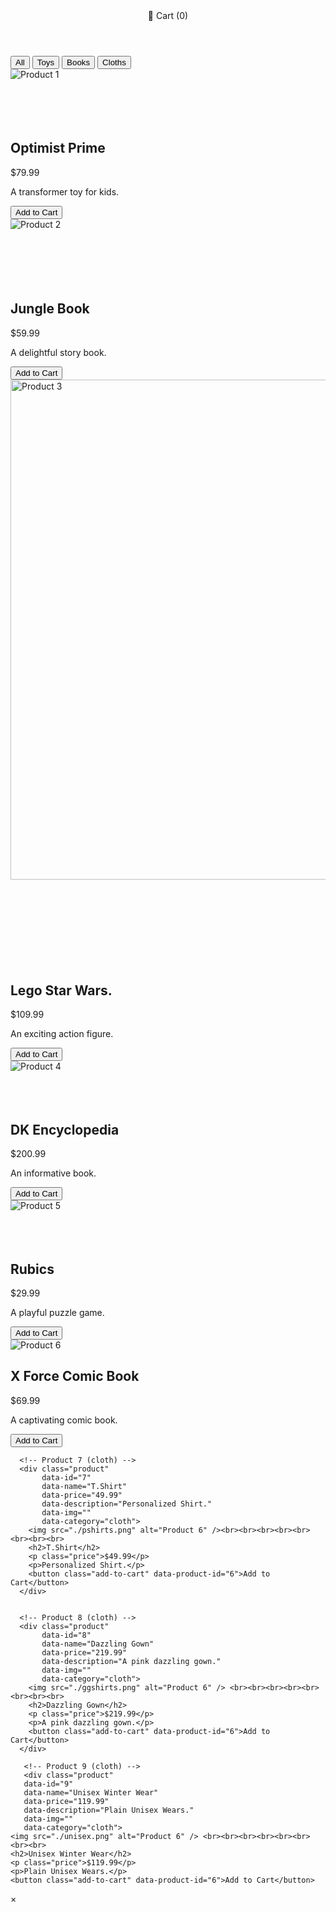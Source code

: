 <html lang="en">
<head>
  <meta charset="UTF-8">
  <title>Kiddies🔫🎠</title>
  <meta name="viewport" content="width=device-width, initial-scale=1.0">
  <link rel="stylesheet" href="./orderly.css">
</head>
<body>
  <header>
    <div class="cart" id="cart-btn">
      🛒 Cart (<span id="cart-count">0</span>)
    </div>
  </header>
  
  <!-- Filter Bar -->
  <div id="filter-bar">
    <button class="filter-btn" data-filter="all">All</button>
    <button class="filter-btn" data-filter="toy">Toys</button>
    <button class="filter-btn" data-filter="book">Books</button>
    <button class="filter-btn" data-filter="cloth">Cloths</button>
  </div>
  
  <main>
    <div class="product-grid">
      <!-- Product 1 (Toy) -->
      <div class="product" 
           data-id="1" 
           data-name="Optimist Prime" 
           data-price="79.99"
           data-description="optimist Prime."
           data-img=""
           data-category="toy">
        <img src="./optimist.png" alt="Product 1" /> <br><br><br><br><br>
        <h2>Optimist Prime</h2>
        <p class="price">$79.99</p>
        <p>A transformer toy for kids.</p>
        <button class="add-to-cart" data-product-id="1">Add to Cart</button>
      </div>
      <!-- Product 2 (Book) -->
      <div class="product" 
           data-id="2" 
           data-name="Jungle Book" 
           data-price="59.99"
           data-description="A delightful story book."
           data-img=""
           data-category="book">
        <img src="./JungleBook.png" alt="Product 2" /> <br><br><br><br><br><br>
        <h2>Jungle Book</h2>
        <p class="price">$59.99</p>
        <p>A delightful story book.</p>
        <button class="add-to-cart" data-product-id="2">Add to Cart</button>
      </div>
      <!-- Product 3 (Toy) -->
      <div class="product"
           data-id="3"
           data-name="Lego Star-Wars"
           data-price="100.99"
           data-description="An exciting action figure."
           data-img=""
           data-category="toy">
        <img src="./starwars.png" alt="Product 3" width="800"/> <br><br><br><br><br><br><br><br><br>
        <h2>Lego Star Wars.</h2>
        <p class="price">$109.99</p>
        <p>An exciting action figure.</p>
        <button class="add-to-cart" data-product-id="3">Add to Cart</button>
      </div>
      <!-- Product 4 (Book) -->
      <div class="product"
           data-id="4"
           data-name="DK Encyclopedia"
           data-price="200.99"
           data-description="An informative book."
           data-img=""
           data-category="book">
        <img src="./informative.png" alt="Product 4" /> <br><br><br><br>
        <h2>DK Encyclopedia</h2>
        <p class="price">$200.99</p>
        <p>An informative book.</p>
        <button class="add-to-cart" data-product-id="4">Add to Cart</button>
      </div>
      <!-- Product 5 (Toy) -->
      <div class="product"
           data-id="5"
           data-name="Rubics Cube"
           data-price="29.99"
           data-description="A playful puzzle game."
           data-img=""
           data-category="toy">
        <img src="./rubics.png" alt="Product 5" /> <br><br><br><br>
        <h2>Rubics</h2>
        <p class="price">$29.99</p>
        <p>A playful puzzle game.</p>
        <button class="add-to-cart" data-product-id="5">Add to Cart</button>
      </div>
      <!-- Product 6 (Book) -->
      <div class="product"
           data-id="6"
           data-name="X Force Comic Book"
           data-price="69.99"
           data-description="A captivating comic book."
           data-img=""
           data-category="book">
        <img src="./xforce.png" alt="Product 6" />
        <h2>X Force Comic Book</h2>
        <p class="price">$69.99</p>
        <p>A captivating comic book.</p>
        <button class="add-to-cart" data-product-id="6">Add to Cart</button>
      </div>

      <!-- Product 7 (cloth) -->
      <div class="product"
           data-id="7"
           data-name="T.Shirt"
           data-price="49.99"
           data-description="Personalized Shirt."
           data-img=""
           data-category="cloth">
        <img src="./pshirts.png" alt="Product 6" /><br><br><br><br><br><br><br><br>
        <h2>T.Shirt</h2>
        <p class="price">$49.99</p>
        <p>Personalized Shirt.</p>
        <button class="add-to-cart" data-product-id="6">Add to Cart</button>
      </div>


      <!-- Product 8 (cloth) -->
      <div class="product"
           data-id="8"
           data-name="Dazzling Gown"
           data-price="219.99"
           data-description="A pink dazzling gown."
           data-img=""
           data-category="cloth">
        <img src="./ggshirts.png" alt="Product 6" /> <br><br><br><br><br><br><br><br>
        <h2>Dazzling Gown</h2>
        <p class="price">$219.99</p>
        <p>A pink dazzling gown.</p>
        <button class="add-to-cart" data-product-id="6">Add to Cart</button>
      </div>

       <!-- Product 9 (cloth) -->
       <div class="product"
       data-id="9"
       data-name="Unisex Winter Wear"
       data-price="119.99"
       data-description="Plain Unisex Wears."
       data-img=""
       data-category="cloth">
    <img src="./unisex.png" alt="Product 6" /> <br><br><br><br><br><br><br><br>
    <h2>Unisex Winter Wear</h2>
    <p class="price">$119.99</p>
    <p>Plain Unisex Wears.</p>
    <button class="add-to-cart" data-product-id="6">Add to Cart</button>
  </div>
</div>
  </main>
  
  <!-- Modal for Product Quick View and Cart -->
  <div id="modal" class="modal">
    <div class="modal-content">
      <span class="close-modal">&times;</span>
      <div id="modal-body"></div>
    </div>
  </div>
  
  <script src="./orderly.js"></script>
</body>
</html>
